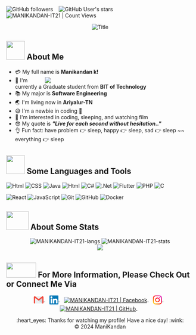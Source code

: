 <img alt="GitHub followers" src="https://img.shields.io/github/followers/MANIKANDAN-IT21?style=social"> &nbsp;&nbsp; <img alt="GitHub User's stars" src="https://img.shields.io/github/stars/MANIKANDAN-IT21?style=social"> &nbsp;&nbsp; <img alt="MANIKANDAN-IT21 | Count Views" src="https://enemo786q3svfle.m.pipedream.net" />

<div align="center">
  <img src="https://readme-typing-svg.herokuapp.com?font=Architects+Daughter&color=%2338C2FF&size=50&center=true&vCenter=true&height=60&width=600&lines=Heyyy!+I'm+Manikandan+%3C3;MAni+is+me!!!;Welcome+to+my+profile!" alt="Title"></img>
</div>


## <img src="https://raw.githubusercontent.com/nixin72/nixin72/master/wave.gif" width="50px" height="50px"></img> About Me

- :credit_card: My full name is **Manikandan k!** <img src="https://i.pinimg.com/originals/df/1a/ff/df1aff8395678d11b99b575f0e3b19d5.gif" width="400" align="right"/>
- :school: I'm currently a Graduate student from **BIT of Technology**
- :books: My major is **Software Engineering**
- :earth_asia: I'm living now in **Ariyalur-TN**
- :sweat_smile: I'm a newbie in coding :penguin:
- :monocle_face: I'm interested in coding, sleeping, and watching film
- :sunglasses: My quote is ***"Live for each second without hesitation.."*** 
- :ok_hand: Fun fact: have problem :point_right: sleep, happy :point_right: sleep, sad :point_right: sleep ~~ everything :point_right: sleep

## <img src="https://media2.giphy.com/media/QssGEmpkyEOhBCb7e1/giphy.gif?cid=ecf05e47a0n3gi1bfqntqmob8g9aid1oyj2wr3ds3mg700bl&rid=giphy.gif" width="50px" height="50px"> Some Languages and Tools
![Html](https://img.shields.io/badge/html-%23ED8B00.svg?style=for-the-badge&logo=java&logoColor=white) ![CSS](https://img.shields.io/badge/java-%23ED8B00.svg?style=for-the-badge&logo=css&logoColor=white) ![Java](https://img.shields.io/badge/java-%23ED8B00.svg?style=for-the-badge&logo=java&logoColor=white) ![Html](https://img.shields.io/badge/html-%236DB33F.svg?style=for-the-badge&logo=spring&logoColor=white) ![C#](https://img.shields.io/badge/c%23-%23239120.svg?style=for-the-badge&logo=c-sharp&logoColor=white) ![.Net](https://img.shields.io/badge/.NET-5C2D91?style=for-the-badge&logo=.net&logoColor=white) ![Flutter](https://img.shields.io/badge/Flutter-%2302569B.svg?style=for-the-badge&logo=Flutter&logoColor=white) ![PHP](https://img.shields.io/badge/php-%23777BB4.svg?style=for-the-badge&logo=php&logoColor=white) ![C](https://img.shields.io/badge/c-%2300599C.svg?style=for-the-badge&logo=c&logoColor=white) 

![React](https://img.shields.io/badge/react-%2320232a.svg?style=for-the-badge&logo=react&logoColor=%2361DAFB) ![JavaScript](https://img.shields.io/badge/javascript-%23323330.svg?style=for-the-badge&logo=javascript&logoColor=%23F7DF1E) 
![Git](https://img.shields.io/badge/git-%23F05033.svg?style=for-the-badge&logo=git&logoColor=white) ![GitHub](https://img.shields.io/badge/github-%23121011.svg?style=for-the-badge&logo=github&logoColor=white) ![Docker](https://img.shields.io/badge/docker-%230db7ed.svg?style=for-the-badge&logo=docker&logoColor=white)

## <img src="https://media0.giphy.com/media/cNZqrH5IzOG0xrlWks/giphy.gif?cid=ecf05e47map255q427en9uprqc1sb0unjq5k4fnqg5pmhhs4&rid=giphy.gif&ct=s" width="60px" height="50px"> About Some Stats
<div align="center">
<img height="150em" src="https://github-readme-stats.vercel.app/api/top-langs/?username=MANIKANDAN-IT21&layout=compact&show_icon=true&theme=algolia" alt="MANIKANDAN-IT21-langs"/>
<img height="150em" src="https://github-readme-stats.vercel.app/api/?username=MANIKANDAN-IT21&layout=compact&show_icon=true&theme=algolia" alt="MANIKANDAN-IT21-stats"/>
</div>
<div align="center">
  <img src="http://github-readme-streak-stats.herokuapp.com?user=MANIKANDAN-IT21&theme=algolia&background=0d1117&hide_border=true" />
  <!-- <img src="https://activity-graph.herokuapp.com/graph?username=MANIKANDAN-IT21&theme=react-dark"/> -->
  <!-- <img src="https://peaceful-beyond-61134.herokuapp.com/graph?username=MANIKANDAN-IT21&theme=react-dark"/> -->
</div>

## <img src='https://raw.githubusercontent.com/ShahriarShafin/ShahriarShafin/main/Assets/handshake.gif' width="80px" height="40px"> For More Information, Please Check Out or Connect Me Via
<p align="center">
  <a href="manikamaraj.k@gmail.com" >
    <img align="center" alt="MANIKANDAN-IT21 | Gmail" width="26px" src="https://github.com/SatYu26/SatYu26/blob/master/Assets/Gmail.svg" />
  </a> &nbsp;&nbsp;
  
  <a href="www.linkedin.com/in/manikandan-k1" target="_blank">
    <img align="center" alt="MANIKANDAN-IT21 | Linkedin" width="24px" src="https://github.com/SatYu26/SatYu26/blob/master/Assets/Linkedin.svg" />
  </a> &nbsp;&nbsp;
  
  <a href="https://www.instagram.com/manikamaraj_/" target="_blank">
      <img align="center" alt="MANIKANDAN-IT21 | Facebook" width="24px" src="https://upload.wikimedia.org/wikipedia/en/thumb/0/04/Facebook_f_logo_%282021%29.svg/100px-Facebook_f_logo_%282021%29.svg.png" />
  </a> &nbsp;&nbsp;
  
  <a href="https://www.instagram.com/manikamaraj_/" target="_blank">
    <img align="center" alt="MANIKANDAN-IT21 | Instagram" width="24px" src="https://github.com/SatYu26/SatYu26/blob/master/Assets/Instagram.svg" />
  </a> &nbsp;&nbsp;
  
  <a href="https://profile-summary-for-github.herokuapp.com/user/MANIKANDAN-IT21" target="_blank">
    <img align="center" alt="MANIKANDAN-IT21 | GitHub" width="26px" src="https://upload.wikimedia.org/wikipedia/commons/thumb/a/ae/Github-desktop-logo-symbol.svg/1024px-Github-desktop-logo-symbol.svg.png" />
  </a> &nbsp;&nbsp;
  
<div align="center">
  :heart_eyes: Thanks for watching my profile! Have a nice day! :wink: <br/>
  &copy; 2024 ManiKandan 
</div>
